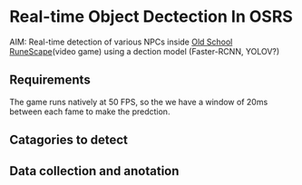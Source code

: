# Real-time Object Dectection In OSRS

AIM: Real-time detection of various NPCs inside [Old School RuneScape](https://www.oldschool.runescape.com/)(video game) using a dection model (Faster-RCNN, YOLOV?) 


## Requirements 

The game runs natively at 50 FPS, so the we have a window of 20ms between each fame to make the predction. 



## Catagories to detect


## Data collection and anotation



